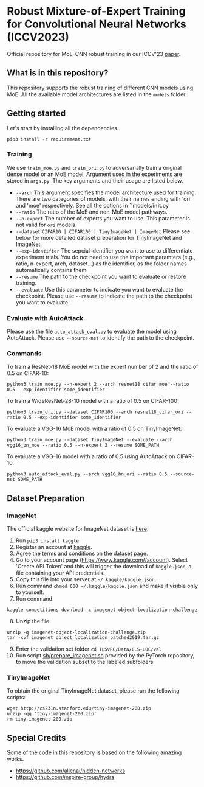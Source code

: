 # Robust Mixture-of-Expert Training for Convolutional Neural Networks (ICCV2023)

Official repository for MoE-CNN robust training in our ICCV'23 [paper](https://arxiv.org/abs/2308.10110v1).


## What is in this repository?

This repository supports the robust training of different CNN models using MoE. All the available model architectures are listed in the `models` folder.


## Getting started
Let's start by installing all the dependencies.

```
pip3 install -r requirement.txt
```

### Training

We use `train_moe.py` and `train_ori.py` to adversarially train a original dense model or an MoE model. Argument used in the experiments are stored in `args.py`. The key arguments and their usage are listed below.

* `--arch` This argument specifies the model architecture used for training. There are two categories of models, with their names ending with 'ori' and 'moe' respectively. See all the options in `'models/__init__.py
* `--ratio` The ratio of the MoE and non-MoE model pathways.
* `--n-expert` The number of experts you want to use. This parameter is not valid for `ori` models.
* `--dataset` `CIFAR10 | CIFAR100 | TinyImageNet | ImageNet` Please see below for more detailed dataset preparation for TinyImageNet and ImageNet.
* `--exp-identifier` The sepcial identifier you want to use to differentiate experiment trials. You do not need to use the important paramters (e.g., ratio, n-expert, arch, dataset...) as the identifier, as the folder names automatically contains them.
* `--resume` The path to the checkpoint you want to evaluate or restore training. 
* `--evaluate` Use this parameter to indicate you want to evaluate the checkpoint. Please use `--resume` to indicate the path to the checkpoint you want to evaluate.

### Evaluate with AutoAttack

Please use the file `auto_attack_eval.py` to evaluate the model using AutoAttack. Please use `--source-net` to identify the path to the checkpoint.

### Commands

To train a ResNet-18 MoE model with the expert number of 2 and the ratio of 0.5 on CIFAR-10:
```
python3 train_moe.py --n-expert 2 --arch resnet18_cifar_moe --ratio 0.5 --exp-identifier some_identifier
```

To train a WideResNet-28-10 model with a ratio of 0.5 on CIFAR-100:
```
python3 train_ori.py --dataset CIFAR100 --arch resnet18_cifar_ori --ratio 0.5 --exp-identifier some_identifier
```

To evaluate a VGG-16 MoE model with a ratio of 0.5 on TinyImageNet:

```
python3 train_moe.py --dataset TinyImageNet --evaluate --arch vgg16_bn_moe --ratio 0.5 --n-expert 2 --resume SOME_PATH
```

To evaluate a VGG-16 model with a ratio of 0.5 using AutoAttack on CIFAR-10.

```
python3 auto_attack_eval.py --arch vgg16_bn_ori --ratio 0.5 --source-net SOME_PATH
```


## Dataset Preparation

### ImageNet

The official kaggle website for ImageNet dataset is [here](https://www.kaggle.com/c/imagenet-object-localization-challenge/data).
1. Run  `pip3 install kaggle`
2. Register an account at [kaggle](https://www.kaggle.com/c/imagenet-object-localization-challenge/data).  
3. Agree the terms and conditions on the [dataset page](https://www.kaggle.com/c/imagenet-object-localization-challenge/data).
4. Go to your account page (https://www.kaggle.com//account). Select 'Create API Token' and this will trigger the download of `kaggle.json`, a file containing your API credentials.
5. Copy this file into your server at `~/.kaggle/kaggle.json`.
6. Run command 
   `chmod 600 ~/.kaggle/kaggle.json` and make it visible only to yourself.
7. Run command 
```
kaggle competitions download -c imagenet-object-localization-challenge
```
8. Unzip the file 
```
unzip -q imagenet-object-localization-challenge.zip 
tar -xvf imagenet_object_localization_patched2019.tar.gz
```
9. Enter the validation set folder `cd ILSVRC/Data/CLS-LOC/val`
10. Run script [sh/prepare_imagenet.sh](https://github.com/NormalUhr/Fast_BAT/blob/master/sh/prepare_imagenet.sh) provided by the PyTorch repository, to move the validation subset to the labeled subfolders.

### TinyImageNet

To obtain the original TinyImageNet dataset, please run the following scripts:

```
wget http://cs231n.stanford.edu/tiny-imagenet-200.zip
unzip -qq 'tiny-imagenet-200.zip'
rm tiny-imagenet-200.zip
```


## Special Credits

Some of the code in this repository is based on the following amazing works.

* https://github.com/allenai/hidden-networks
* https://github.com/inspire-group/hydra





